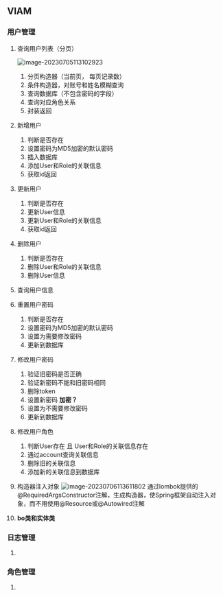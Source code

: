 ## VIAM

### 用户管理

1. 查询用户列表（分页）

   ![image-20230705113102923](https://cora-typora-test-2023.oss-cn-shanghai.aliyuncs.com/pics/image-20230705113102923.png)

   1. 分页构造器（当前页， 每页记录数）
   2. 条件构造器，对账号和姓名模糊查询
   3. 查询数据库（不包含密码的字段）
   4. 查询对应角色关系
   5. 封装返回

2. 新增用户

   1. 判断是否存在
   5. 设置密码为MD5加密的默认密码
   6. 插入数据库
   7. 添加User和Role的关联信息
   8. 获取id返回
   
3. 更新用户

   1. 判断是否存在
   2. 更新User信息
   3. 更新User和Role的关联信息
   4. 获取id返回

4. 删除用户

   1. 判断是否存在
   2. 删除User和Role的关联信息
   3. 删除User信息

5. 查询用户信息

6. 重置用户密码

   1. 判断是否存在
   2. 设置密码为MD5加密的默认密码
   3. 设置为需要修改密码 
   4. 更新到数据库

7. 修改用户密码

   1. 验证旧密码是否正确
   2. 验证新密码不能和旧密码相同
   3. 删除token
   4. 设置新密码 **加密？**
   5. 设置为不需要修改密码
   6. 更新到数据库

8. 修改用户角色

   1. 判断User存在 且 User和Role的关联信息存在
   2. 通过account查询关联信息
   3. 删除旧的关联信息 
   4. 添加新的关联信息到数据库

9. 构造器注入对象
   ![image-20230706113611802](https://cora-typora-test-2023.oss-cn-shanghai.aliyuncs.com/pics/image-20230706113611802.png)
   通过lombok提供的@RequiredArgsConstructor注解，生成构造器，使Spring框架自动注入对象，而不用使用@Resource或@Autowired注解

10. **bo类和实体类**

### 日志管理

1. 

### 角色管理

1. 

